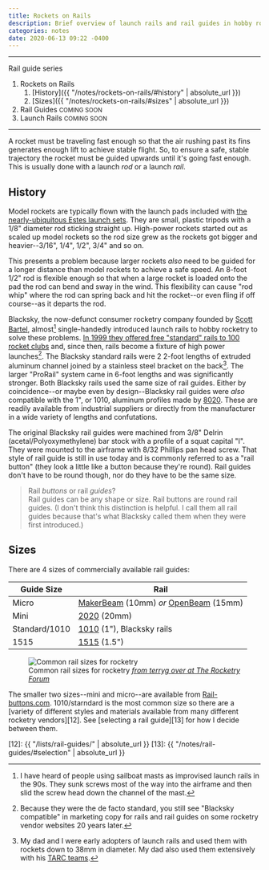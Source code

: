 ```yaml
---
title: Rockets on Rails
description: Brief overview of launch rails and rail guides in hobby rocketry
categories: notes
date: 2020-06-13 09:22 -0400
---
```


---

Rail guide series

1. Rockets on Rails
	1. [History]({{ "/notes/rockets-on-rails/#history" | absolute_url }})
	2. [Sizes]({{ "/notes/rockets-on-rails/#sizes" | absolute_url }})
2. Rail Guides <small>COMING SOON</small>
3. Launch Rails <small>COMING SOON</small>

---

A rocket must be traveling fast enough so that the air rushing past its fins generates enough lift to achieve stable flight.
So, to ensure a safe, stable trajectory the rocket must be guided upwards until it's going fast enough.
This is usually done with a launch _rod_ or a launch _rail_.

## History

Model rockets are typically flown with the launch pads included with [the nearly-ubiquitous Estes launch sets][1].
They are small, plastic tripods with a 1/8" diameter rod sticking straight up.
High-power rockets started out as scaled up model rockets so the rod size grew as the rockets got bigger and heavier--3/16", 1/4", 1/2", 3/4" and so on.

This presents a problem because larger rockets _also_ need to be guided for a longer distance than model rockets to achieve a safe speed.
An 8-foot 1/2" rod is flexible enough so that when a large rocket is loaded onto the pad the rod can bend and sway in the wind.
This flexibility can cause "rod whip" where the rod can spring back and hit the rocket--or even fling if off course--as it departs the rod.

Blacksky, the now-defunct consumer rocketry company founded by [Scott Bartel][2], almost[^1] single-handedly introduced launch rails to hobby rocketry to solve these problems.
[In 1999 they offered free "standard" rails to 100 rocket clubs][3] and, since then, rails become a fixture of high power launches[^2].
The Blacksky standard rails were 2 2-foot lengths of extruded aluminum channel joined by a stainless steel bracket on the back[^3].
The larger "ProRail" system came in 6-foot lengths and was significantly stronger.
Both Blacksky rails used the same size of rail guides.
Either by coincidence--or maybe even by design--Blacksky rail guides were _also_ compatible with the 1", or 1010, aluminum profiles made by [8020][5].
These are readily available from industrial suppliers or directly from the manufacturer in a wide variety of lengths and confutations.

The original Blacksky rail guides were machined from 3/8" Delrin (acetal/Polyoxymethylene) bar stock with a profile of a squat capital "I".
They were mounted to the airframe with 8/32 Phillips pan head screw.
That style of rail guide is still in use today and is commonly referred to as a "rail button" (they look a little like a button because they're round).
Rail guides don't have to be round though, nor do they have to be the same size.

> Rail _buttons_ or rail _guides_?  
> Rail guides can be any shape or size. Rail buttons are round rail guides. (I don't think this distinction is helpful. I call them all rail guides because that's what Blacksky called them when they were first introduced.)

## Sizes

There are 4 sizes of commercially available rail guides:

| Guide Size    | Rail                                            |
|---------------|-------------------------------------------------|
| Micro         | [MakerBeam][6] (10mm) _or_ [OpenBeam][7] (15mm) |
| Mini          | [2020][8] (20mm)                                |
| Standard/1010 | [1010][9] (1"), Blacksky rails                  |
| 1515          | [1515][10] (1.5")                               |

<figure class="r3x4">
  <div class="placeholder"></div>
  <img loading="lazy" src="{{ "/assets/images/terryg-rocket-rails.jpg" | absolute_url }}" alt="Common rail sizes for rocketry" />
  <figcaption>Common rail sizes for rocketry <cite><a href="https://www.rocketryforum.com/threads/micro-and-mini-rail-buttons.148246/#post-1818567">from terryg over at The Rocketry Forum</a></cite></figcaption>
</figure>

The smaller two sizes--mini and micro--are available from [Rail-buttons.com][11].
1010/starndard is the most common size so there are a [variety of different styles and materials available from many different rocketry vendors][12].
See [selecting a rail guide][13] for how I decide between them.

[^1]: I have heard of people using sailboat masts as improvised launch rails in the 90s. They sunk screws most of the way into the airframe and then slid the screw head down the channel of the mast.
[^2]: Because they were the de facto standard, you still see "Blacksky compatible" in marketing copy for rails and rail guides on some rocketry vendor websites 20 years later.
[^3]: My dad and I were early adopters of launch rails and used them with rockets down to 38mm in diameter. My dad also used them extensively with his [TARC teams][4].

[1]:  https://estesrockets.com/product-category/rockets/launch-sets/
[2]:  https://www.linkedin.com/in/scott-bartel-7a0b4236
[3]:  http://www.lunar.org/docs/LUNARclips/v6/v6n4/Blacksky.html
[4]:  https://rocketcontest.org/
[5]:  https://8020.net/
[6]:  https://www.makerbeam.com/
[7]:  https://www.makerbeam.com/openbeam/
[8]:  https://8020.net/20-2020.html
[9]:  https://8020.net/1010-s.html
[10]: https://8020.net/1515-s.html
[11]: https://rail-buttons.com
[12]: {{ "/lists/rail-guides/" | absolute_url }}
[13]: {{ "/notes/rail-guides/#selection" | absolute_url }}
